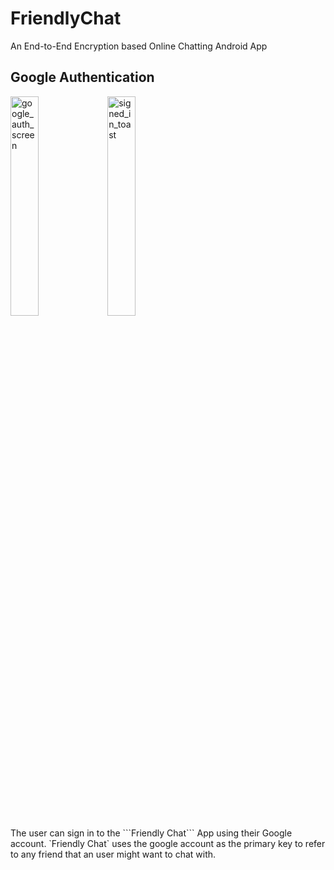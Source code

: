 # FriendlyChat
An End-to-End Encryption based Online Chatting Android App

## Google Authentication
<div class="row">
  <img src="https://github.com/sbInfin1/FriendlyChat/blob/testingOutRoom/screenshots/samsungM30s/Screenshot_20210727-170719_Google%20Play%20services.jpg" width="30%" height="30%" title="google_auth_screen"/>
  <img src="https://github.com/sbInfin1/FriendlyChat/blob/testingOutRoom/screenshots/samsungM30s/Screenshot_20210727-170905_Friendly%20Chat.jpg" width="30%" height="30%" title="signed_in_toast"/>
</div>
The user can sign in to the ```Friendly Chat``` App using their Google account. `Friendly Chat` uses the google account as the primary key to refer to any friend that an user might want to chat with.
